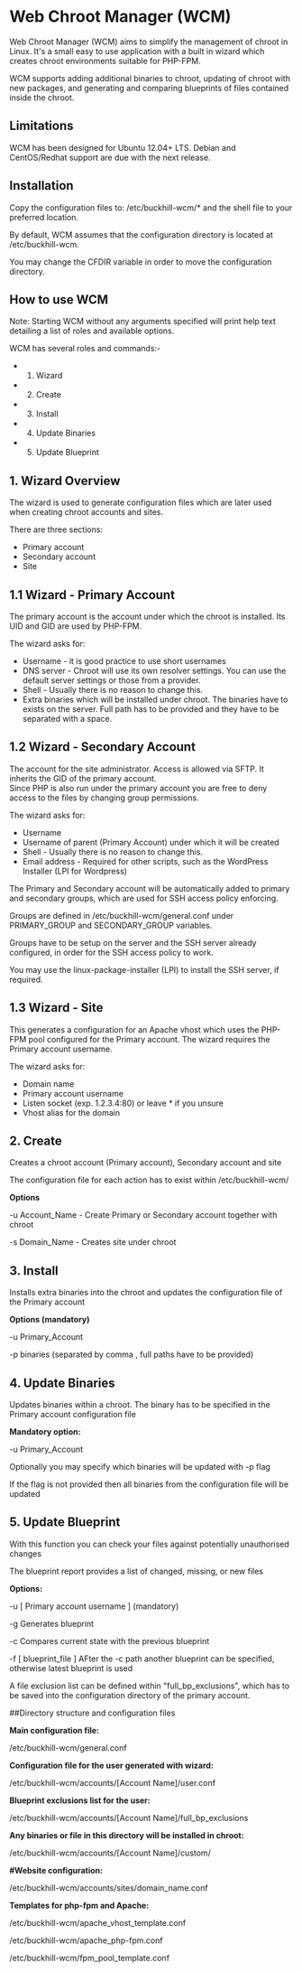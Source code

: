 Web Chroot Manager (WCM) 
==================

Web Chroot Manager (WCM) aims to simplify the management of chroot in Linux.  It's a small easy to use application with a built in wizard which creates chroot environments suitable for PHP-FPM.

WCM supports adding additional binaries to chroot, updating of chroot with new packages, and generating and comparing blueprints of files contained inside the chroot.

## Limitations

WCM has been designed for Ubuntu 12.04+ LTS.  Debian and CentOS/Redhat support are due with the next release.

## Installation

Copy the configuration files to: /etc/buckhill-wcm/* and the shell file to your preferred location.

By default, WCM assumes that the configuration directory is located at /etc/buckhill-wcm.

You may change the CFDIR variable in order to move the configuration directory.

## How to use WCM

Note: Starting WCM without any arguments specified will print help text detailing a list of roles and available options.

WCM has several roles and commands:-

- 1. Wizard
- 2. Create
- 3. Install
- 4. Update Binaries
- 5. Update Blueprint

## 1. Wizard Overview

The wizard is used to generate configuration files which are later used when creating chroot accounts and sites.

There are three sections:

- Primary account
- Secondary account
- Site

## 1.1 Wizard - Primary Account

The primary account is the account under which the chroot is installed. Its UID and GID are used by PHP-FPM.

The wizard asks for:

- Username - it is good practice to use short usernames
- DNS server - Chroot will use its own resolver settings. You can use the default server settings or those from a provider.
- Shell - Usually there is no reason to change this.
- Extra binaries which will be installed under chroot. The binaries have to exists on the server.  Full path has to be provided and they have to be separated with a space.

## 1.2 Wizard - Secondary Account

The account for the site administrator. Access is allowed via SFTP.  It inherits the GID of the primary account.  
Since PHP is also run under the primary account you are free to deny access to the files by changing group permissions.

The wizard asks for:

- Username
- Username of parent (Primary Account) under which it will be created
- Shell - Usually there is no reason to change this.
- Email address - Required for other scripts, such as the WordPress Installer (LPI for Wordpress)

The Primary and Secondary account will be automatically added to primary and secondary groups, which are used 
for SSH access policy enforcing. 

Groups are defined in /etc/buckhill-wcm/general.conf under PRIMARY_GROUP and SECONDARY_GROUP variables.

Groups have to be setup on the server and the SSH server already configured, in order for the SSH access policy to work. 

You may use the linux-package-installer (LPI) to install the SSH server, if required.

## 1.3 Wizard - Site

This generates a configuration for an Apache vhost which uses the PHP-FPM pool configured for the Primary account. 
The wizard requires the Primary account username.

The wizard asks for:

- Domain name
- Primary account username
- Listen socket (exp. 1.2.3.4:80) or leave * if you unsure
- Vhost alias for the domain

## 2. Create

Creates a chroot account (Primary account), Secondary account and site

The configuration file for each action has to exist within /etc/buckhill-wcm/

**Options**

-u Account_Name - Create Primary or Secondary account together with chroot

-s Domain_Name - Creates site under chroot

## 3. Install

Installs extra binaries into the chroot and updates the configuration file of the Primary account

**Options (mandatory)**

-u Primary_Account

-p binaries (separated by comma , full paths have to be provided)

## 4. Update Binaries

Updates binaries within a chroot.  The binary has to be specified in the Primary account configuration file

**Mandatory option:**

-u Primary_Account

Optionally you may specify which binaries will be updated with -p flag

If the flag is not provided then all binaries from the configuration file will be updated

## 5. Update Blueprint

With this function you can check your files against potentially unauthorised changes

The blueprint report provides a list of changed, missing, or new files

**Options:**

-u [ Primary account username ] (mandatory)

-g Generates blueprint

-c Compares current state with the previous blueprint

-f [ blueprint_file ] AFter the -c path another blueprint can be specified, otherwise latest blueprint is used

A file exclusion list can be defined within "full_bp_exclusions", which has to be saved into the configuration directory of the primary account.

##Directory structure and configuration files
 
**Main configuration file:**

/etc/buckhill-wcm/general.conf

**Configuration file for the user generated with wizard:**

/etc/buckhill-wcm/accounts/[Account Name]/user.conf

**Blueprint exclusions list for the user:**

/etc/buckhill-wcm/accounts/[Account Name]/full_bp_exclusions

**Any binaries or file in this directory will be installed in chroot:**

/etc/buckhill-wcm/accounts/[Account Name]/custom/

**#Website configuration:**

/etc/buckhill-wcm/accounts/sites/domain_name.conf

**Templates for php-fpm and Apache:**

/etc/buckhill-wcm/apache_vhost_template.conf

/etc/buckhill-wcm/apache_php-fpm.conf

/etc/buckhill-wcm/fpm_pool_template.conf
